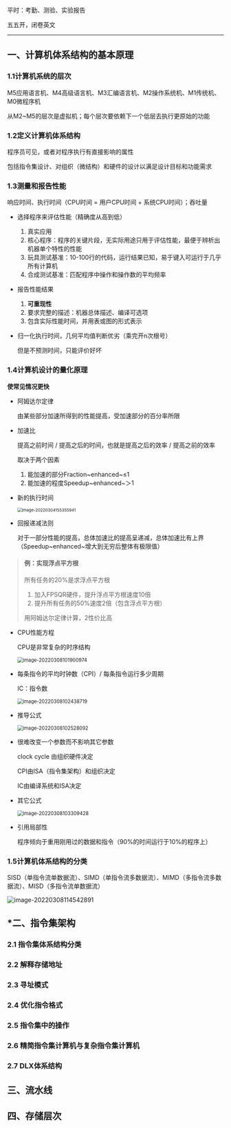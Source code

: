 平时：考勤、测验、实验报告

五五开，闭卷英文



---



## 一、计算机体系结构的基本原理

### 1.1计算机系统的层次

M5应用语言机、M4高级语言机、M3汇编语言机、M2操作系统机、M1传统机、M0微程序机

从M2~M5的层次是虚拟机；每个层次要依赖下一个低层去执行更原始的功能

### 1.2定义计算机体系结构

程序员可见，或者对程序执行有直接影响的属性

包括指令集设计、对组织（微结构）和硬件的设计以满足设计目标和功能需求

### 1.3测量和报告性能

响应时间、执行时间（CPU时间 = 用户CPU时间 + 系统CPU时间）；吞吐量

- 选择程序来评估性能（精确度从高到低）

  1. 真实应用
  2. 核心程序：程序的关键片段，无实际用途只用于评估性能，最便于辨析出机器单个特性的性能
  3. 玩具测试基准：10-100行的代码，运行结果已知，易于键入可运行于几乎所有计算机
  4. 合成测试基准：匹配程序中操作和操作数的平均频率

- 报告性能结果

  1. **可重现性**
  2. 要求完整的描述：机器总体描述、编译可选项
  3. 包含实际性能时间，并用表或图的形式表示

- 归一化执行时间，几何平均值判断优劣（乘完开n次根号）

  但是不预测时间，只能评价好坏

### 1.4计算机设计的量化原理

**使常见情况更快**

- 阿姆达尔定律

  由某些部分加速所得到的性能提高，受加速部分的百分率所限

- 加速比

  提高之前时间 / 提高之后的时间，也就是提高之后的效率 / 提高之前的效率

  取决于两个因素

  1. 能加速的部分Fraction~enhanced~≤1
  2. 能加速的程度Speedup~enhanced~＞1

- 新的执行时间

  <img src="体系结构.assets/image-20220304155355941.png" alt="image-20220304155355941" style="zoom:67%;" />

- 回报递减法则

  对于一部分性能的提高，总体加速比的提高呈递减，总体加速比有上界（Speedup~enhanced~增大到无穷后整体有极限值）

> #### 例：实现浮点平方根
>
> 所有任务的20%是求浮点平方根
>
> 1. 加入FPSQR硬件，提升浮点平方根速度10倍
> 2. 提升所有任务的50%速度2倍（包含浮点平方根）
>
> 用阿姆达尔定律计算，2性价比高

- CPU性能方程

  CPU是非常复杂的时序结构

  <img src="体系结构.assets/image-20220308101900974.png" alt="image-20220308101900974" style="zoom:80%;" />

- 每条指令的平均时钟数（CPI）/ 每条指令运行多少周期

  IC：指令数

  <img src="体系结构.assets/image-20220308102438719.png" alt="image-20220308102438719" style="zoom:80%;" />

- 推导公式

  <img src="体系结构.assets/image-20220308102528092.png" alt="image-20220308102528092" style="zoom:80%;" />

- 很难改变一个参数而不影响其它参数

  clock cycle 由组织硬件决定

  CPI由ISA（指令集架构）和组织决定

  IC由编译系统和ISA决定

- 其它公式

  <img src="体系结构.assets/image-20220308103309428.png" alt="image-20220308103309428" style="zoom:80%;" />

- 引用局部性

  程序倾向于重用刚用过的数据和指令（90%的时间运行于10%的程序上）



### 1.5计算机体系结构的分类

SISD（单指令流单数据流）、SIMD（单指令流多数据流）、MIMD（多指令流多数据流）、MISD（多指令流单数据流）

![image-20220308114542891](体系结构.assets/image-20220308114542891.png)

## *二、指令集架构

### 2.1 指令集体系结构分类

### 2.2 解释存储地址

### 2.3 寻址模式

### 2.4 优化指令格式

### 2.5 指令集中的操作

### 2.6 精简指令集计算机与复杂指令集计算机

### 2.7 DLX体系结构



## 三、流水线

## 四、存储层次

